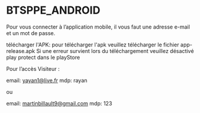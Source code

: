 # BTSPPE_ANDROID
Pour vous connecter à l’application mobile, il vous faut une adresse e-mail et un
mot de passe.

télécharger l'APK: pour télécharger l'apk veuillez télécharger le fichier app-release.apk
Si une erreur survient lors du téléchargement veuillez désactivé play protect dans le playStore

Pour l’accès Visiteur :

email: yayan1@live.fr 
mdp: rayan

ou

email: martinbillault9@gmail.com
mdp: 123
